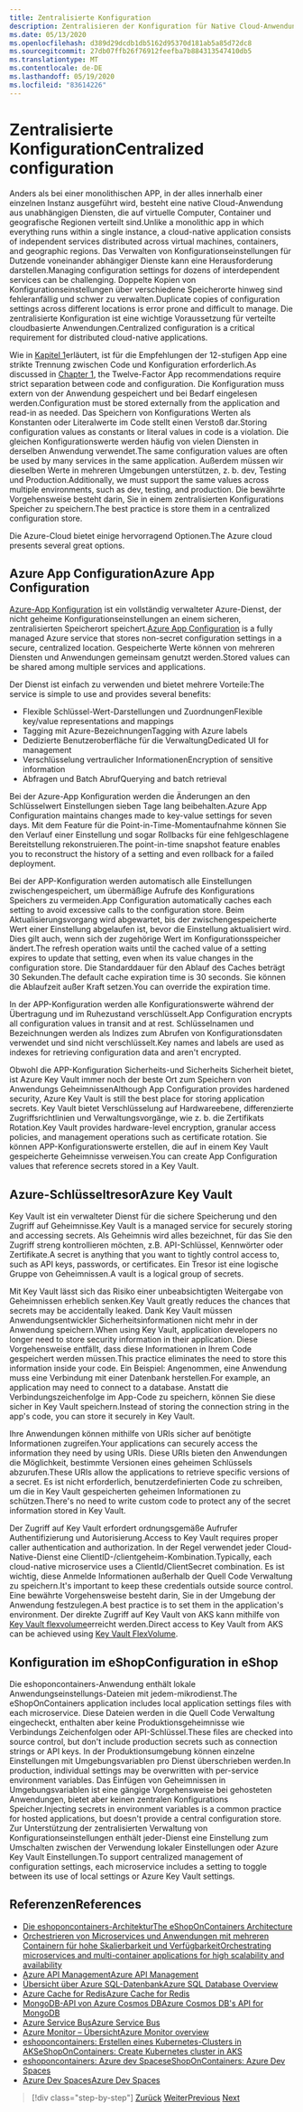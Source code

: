 ```yaml
---
title: Zentralisierte Konfiguration
description: Zentralisieren der Konfiguration für Native Cloud-Anwendungen mit Azure-App-Konfiguration und azurekey Vault.
ms.date: 05/13/2020
ms.openlocfilehash: d389d29dcdb1db5162d95370d181ab5a85d72dc8
ms.sourcegitcommit: 27db07ffb26f76912feefba7b884313547410db5
ms.translationtype: MT
ms.contentlocale: de-DE
ms.lasthandoff: 05/19/2020
ms.locfileid: "83614226"
---
```

# <a name="centralized-configuration"></a><span data-ttu-id="98336-103">Zentralisierte Konfiguration</span><span class="sxs-lookup"><span data-stu-id="98336-103">Centralized configuration</span></span>

<span data-ttu-id="98336-104">Anders als bei einer monolithischen APP, in der alles innerhalb einer einzelnen Instanz ausgeführt wird, besteht eine native Cloud-Anwendung aus unabhängigen Diensten, die auf virtuelle Computer, Container und geografische Regionen verteilt sind.</span><span class="sxs-lookup"><span data-stu-id="98336-104">Unlike a monolithic app in which everything runs within a single instance, a cloud-native application consists of independent services distributed across virtual machines, containers, and geographic regions.</span></span> <span data-ttu-id="98336-105">Das Verwalten von Konfigurationseinstellungen für Dutzende voneinander abhängiger Dienste kann eine Herausforderung darstellen.</span><span class="sxs-lookup"><span data-stu-id="98336-105">Managing configuration settings for dozens of interdependent services can be challenging.</span></span> <span data-ttu-id="98336-106">Doppelte Kopien von Konfigurationseinstellungen über verschiedene Speicherorte hinweg sind fehleranfällig und schwer zu verwalten.</span><span class="sxs-lookup"><span data-stu-id="98336-106">Duplicate copies of configuration settings across different locations is error prone and difficult to manage.</span></span> <span data-ttu-id="98336-107">Die zentralisierte Konfiguration ist eine wichtige Voraussetzung für verteilte cloudbasierte Anwendungen.</span><span class="sxs-lookup"><span data-stu-id="98336-107">Centralized configuration is a critical requirement for distributed cloud-native applications.</span></span>

<span data-ttu-id="98336-108">Wie in [Kapitel 1](introduction.md)erläutert, ist für die Empfehlungen der 12-stufigen App eine strikte Trennung zwischen Code und Konfiguration erforderlich.</span><span class="sxs-lookup"><span data-stu-id="98336-108">As discussed in [Chapter 1](introduction.md), the Twelve-Factor App recommendations require strict separation between code and configuration.</span></span> <span data-ttu-id="98336-109">Die Konfiguration muss extern von der Anwendung gespeichert und bei Bedarf eingelesen werden.</span><span class="sxs-lookup"><span data-stu-id="98336-109">Configuration must be stored externally from the application and read-in as needed.</span></span> <span data-ttu-id="98336-110">Das Speichern von Konfigurations Werten als Konstanten oder Literalwerte im Code stellt einen Verstoß dar.</span><span class="sxs-lookup"><span data-stu-id="98336-110">Storing configuration values as constants or literal values in code is a violation.</span></span> <span data-ttu-id="98336-111">Die gleichen Konfigurationswerte werden häufig von vielen Diensten in derselben Anwendung verwendet.</span><span class="sxs-lookup"><span data-stu-id="98336-111">The same configuration values are often be used by many services in the same application.</span></span> <span data-ttu-id="98336-112">Außerdem müssen wir dieselben Werte in mehreren Umgebungen unterstützen, z. b. dev, Testing und Production.</span><span class="sxs-lookup"><span data-stu-id="98336-112">Additionally, we must support the same values across multiple environments, such as dev, testing, and production.</span></span> <span data-ttu-id="98336-113">Die bewährte Vorgehensweise besteht darin, Sie in einem zentralisierten Konfigurations Speicher zu speichern.</span><span class="sxs-lookup"><span data-stu-id="98336-113">The best practice is store them in a centralized configuration store.</span></span>

<span data-ttu-id="98336-114">Die Azure-Cloud bietet einige hervorragend Optionen.</span><span class="sxs-lookup"><span data-stu-id="98336-114">The Azure cloud presents several great options.</span></span>

## <a name="azure-app-configuration"></a><span data-ttu-id="98336-115">Azure App Configuration</span><span class="sxs-lookup"><span data-stu-id="98336-115">Azure App Configuration</span></span>

<span data-ttu-id="98336-116">[Azure-App Konfiguration](https://docs.microsoft.com/azure/azure-app-configuration/overview) ist ein vollständig verwalteter Azure-Dienst, der nicht geheime Konfigurationseinstellungen an einem sicheren, zentralisierten Speicherort speichert.</span><span class="sxs-lookup"><span data-stu-id="98336-116">[Azure App Configuration](https://docs.microsoft.com/azure/azure-app-configuration/overview) is a fully managed Azure service that stores non-secret configuration settings in a secure, centralized location.</span></span> <span data-ttu-id="98336-117">Gespeicherte Werte können von mehreren Diensten und Anwendungen gemeinsam genutzt werden.</span><span class="sxs-lookup"><span data-stu-id="98336-117">Stored values can be shared among multiple services and applications.</span></span>

<span data-ttu-id="98336-118">Der Dienst ist einfach zu verwenden und bietet mehrere Vorteile:</span><span class="sxs-lookup"><span data-stu-id="98336-118">The service is simple to use and provides several benefits:</span></span>

- <span data-ttu-id="98336-119">Flexible Schlüssel-Wert-Darstellungen und Zuordnungen</span><span class="sxs-lookup"><span data-stu-id="98336-119">Flexible key/value representations and mappings</span></span>
- <span data-ttu-id="98336-120">Tagging mit Azure-Bezeichnungen</span><span class="sxs-lookup"><span data-stu-id="98336-120">Tagging with Azure labels</span></span>
- <span data-ttu-id="98336-121">Dedizierte Benutzeroberfläche für die Verwaltung</span><span class="sxs-lookup"><span data-stu-id="98336-121">Dedicated UI for management</span></span>
- <span data-ttu-id="98336-122">Verschlüsselung vertraulicher Informationen</span><span class="sxs-lookup"><span data-stu-id="98336-122">Encryption of sensitive information</span></span>
- <span data-ttu-id="98336-123">Abfragen und Batch Abruf</span><span class="sxs-lookup"><span data-stu-id="98336-123">Querying and batch retrieval</span></span>

<span data-ttu-id="98336-124">Bei der Azure-App Konfiguration werden die Änderungen an den Schlüsselwert Einstellungen sieben Tage lang beibehalten.</span><span class="sxs-lookup"><span data-stu-id="98336-124">Azure App Configuration maintains changes made to key-value settings for seven days.</span></span> <span data-ttu-id="98336-125">Mit dem Feature für die Point-in-Time-Momentaufnahme können Sie den Verlauf einer Einstellung und sogar Rollbacks für eine fehlgeschlagene Bereitstellung rekonstruieren.</span><span class="sxs-lookup"><span data-stu-id="98336-125">The point-in-time snapshot feature enables you to reconstruct the history of a setting and even rollback for a failed deployment.</span></span>

<span data-ttu-id="98336-126">Bei der APP-Konfiguration werden automatisch alle Einstellungen zwischengespeichert, um übermäßige Aufrufe des Konfigurations Speichers zu vermeiden.</span><span class="sxs-lookup"><span data-stu-id="98336-126">App Configuration automatically caches each setting to avoid excessive calls to the configuration store.</span></span> <span data-ttu-id="98336-127">Beim Aktualisierungsvorgang wird abgewartet, bis der zwischengespeicherte Wert einer Einstellung abgelaufen ist, bevor die Einstellung aktualisiert wird. Dies gilt auch, wenn sich der zugehörige Wert im Konfigurationsspeicher ändert.</span><span class="sxs-lookup"><span data-stu-id="98336-127">The refresh operation waits until the cached value of a setting expires to update that setting, even when its value changes in the configuration store.</span></span> <span data-ttu-id="98336-128">Die Standarddauer für den Ablauf des Caches beträgt 30 Sekunden.</span><span class="sxs-lookup"><span data-stu-id="98336-128">The default cache expiration time is 30 seconds.</span></span> <span data-ttu-id="98336-129">Sie können die Ablaufzeit außer Kraft setzen.</span><span class="sxs-lookup"><span data-stu-id="98336-129">You can override the expiration time.</span></span>

<span data-ttu-id="98336-130">In der APP-Konfiguration werden alle Konfigurationswerte während der Übertragung und im Ruhezustand verschlüsselt.</span><span class="sxs-lookup"><span data-stu-id="98336-130">App Configuration encrypts all configuration values in transit and at rest.</span></span> <span data-ttu-id="98336-131">Schlüsselnamen und Bezeichnungen werden als Indizes zum Abrufen von Konfigurationsdaten verwendet und sind nicht verschlüsselt.</span><span class="sxs-lookup"><span data-stu-id="98336-131">Key names and labels are used as indexes for retrieving configuration data and aren't encrypted.</span></span>

<span data-ttu-id="98336-132">Obwohl die APP-Konfiguration Sicherheits-und Sicherheits Sicherheit bietet, ist Azure Key Vault immer noch der beste Ort zum Speichern von Anwendungs Geheimnissen</span><span class="sxs-lookup"><span data-stu-id="98336-132">Although App Configuration provides hardened security, Azure Key Vault is still the best place for storing application secrets.</span></span> <span data-ttu-id="98336-133">Key Vault bietet Verschlüsselung auf Hardwareebene, differenzierte Zugriffsrichtlinien und Verwaltungsvorgänge, wie z. b. die Zertifikats Rotation.</span><span class="sxs-lookup"><span data-stu-id="98336-133">Key Vault provides hardware-level encryption, granular access policies, and management operations such as certificate rotation.</span></span> <span data-ttu-id="98336-134">Sie können APP-Konfigurationswerte erstellen, die auf in einem Key Vault gespeicherte Geheimnisse verweisen.</span><span class="sxs-lookup"><span data-stu-id="98336-134">You can create App Configuration values that reference secrets stored in a Key Vault.</span></span>

## <a name="azure-key-vault"></a><span data-ttu-id="98336-135">Azure-Schlüsseltresor</span><span class="sxs-lookup"><span data-stu-id="98336-135">Azure Key Vault</span></span>

<span data-ttu-id="98336-136">Key Vault ist ein verwalteter Dienst für die sichere Speicherung und den Zugriff auf Geheimnisse.</span><span class="sxs-lookup"><span data-stu-id="98336-136">Key Vault is a managed service for securely storing and accessing secrets.</span></span> <span data-ttu-id="98336-137">Als Geheimnis wird alles bezeichnet, für das Sie den Zugriff streng kontrollieren möchten, z.B. API-Schlüssel, Kennwörter oder Zertifikate.</span><span class="sxs-lookup"><span data-stu-id="98336-137">A secret is anything that you want to tightly control access to, such as API keys, passwords, or certificates.</span></span> <span data-ttu-id="98336-138">Ein Tresor ist eine logische Gruppe von Geheimnissen.</span><span class="sxs-lookup"><span data-stu-id="98336-138">A vault is a logical group of secrets.</span></span>

<span data-ttu-id="98336-139">Mit Key Vault lässt sich das Risiko einer unbeabsichtigten Weitergabe von Geheimnissen erheblich senken.</span><span class="sxs-lookup"><span data-stu-id="98336-139">Key Vault greatly reduces the chances that secrets may be accidentally leaked.</span></span> <span data-ttu-id="98336-140">Dank Key Vault müssen Anwendungsentwickler Sicherheitsinformationen nicht mehr in der Anwendung speichern.</span><span class="sxs-lookup"><span data-stu-id="98336-140">When using Key Vault, application developers no longer need to store security information in their application.</span></span> <span data-ttu-id="98336-141">Diese Vorgehensweise entfällt, dass diese Informationen in Ihrem Code gespeichert werden müssen.</span><span class="sxs-lookup"><span data-stu-id="98336-141">This practice eliminates the need to store this information inside your code.</span></span> <span data-ttu-id="98336-142">Ein Beispiel: Angenommen, eine Anwendung muss eine Verbindung mit einer Datenbank herstellen.</span><span class="sxs-lookup"><span data-stu-id="98336-142">For example, an application may need to connect to a database.</span></span> <span data-ttu-id="98336-143">Anstatt die Verbindungszeichenfolge im App-Code zu speichern, können Sie diese sicher in Key Vault speichern.</span><span class="sxs-lookup"><span data-stu-id="98336-143">Instead of storing the connection string in the app's code, you can store it securely in Key Vault.</span></span>

<span data-ttu-id="98336-144">Ihre Anwendungen können mithilfe von URIs sicher auf benötigte Informationen zugreifen.</span><span class="sxs-lookup"><span data-stu-id="98336-144">Your applications can securely access the information they need by using URIs.</span></span> <span data-ttu-id="98336-145">Diese URIs bieten den Anwendungen die Möglichkeit, bestimmte Versionen eines geheimen Schlüssels abzurufen.</span><span class="sxs-lookup"><span data-stu-id="98336-145">These URIs allow the applications to retrieve specific versions of a secret.</span></span> <span data-ttu-id="98336-146">Es ist nicht erforderlich, benutzerdefinierten Code zu schreiben, um die in Key Vault gespeicherten geheimen Informationen zu schützen.</span><span class="sxs-lookup"><span data-stu-id="98336-146">There's no need to write custom code to protect any of the secret information stored in Key Vault.</span></span>

<span data-ttu-id="98336-147">Der Zugriff auf Key Vault erfordert ordnungsgemäße Aufrufer Authentifizierung und Autorisierung.</span><span class="sxs-lookup"><span data-stu-id="98336-147">Access to Key Vault requires proper caller authentication and authorization.</span></span> <span data-ttu-id="98336-148">In der Regel verwendet jeder Cloud-Native-Dienst eine ClientID-/clientgeheim-Kombination.</span><span class="sxs-lookup"><span data-stu-id="98336-148">Typically, each cloud-native microservice uses a ClientId/ClientSecret combination.</span></span> <span data-ttu-id="98336-149">Es ist wichtig, diese Anmelde Informationen außerhalb der Quell Code Verwaltung zu speichern.</span><span class="sxs-lookup"><span data-stu-id="98336-149">It's important to keep these credentials outside source control.</span></span> <span data-ttu-id="98336-150">Eine bewährte Vorgehensweise besteht darin, Sie in der Umgebung der Anwendung festzulegen.</span><span class="sxs-lookup"><span data-stu-id="98336-150">A best practice is to set them in  the application's environment.</span></span> <span data-ttu-id="98336-151">Der direkte Zugriff auf Key Vault von AKS kann mithilfe von [Key Vault flexvolume](https://github.com/Azure/kubernetes-keyvault-flexvol)erreicht werden.</span><span class="sxs-lookup"><span data-stu-id="98336-151">Direct access to Key Vault from AKS can be achieved using [Key Vault FlexVolume](https://github.com/Azure/kubernetes-keyvault-flexvol).</span></span>

## <a name="configuration-in-eshop"></a><span data-ttu-id="98336-152">Konfiguration im eShop</span><span class="sxs-lookup"><span data-stu-id="98336-152">Configuration in eShop</span></span>

<span data-ttu-id="98336-153">Die eshoponcontainers-Anwendung enthält lokale Anwendungseinstellungs-Dateien mit jedem-mikrodienst.</span><span class="sxs-lookup"><span data-stu-id="98336-153">The eShopOnContainers application includes local application settings files with each microservice.</span></span> <span data-ttu-id="98336-154">Diese Dateien werden in die Quell Code Verwaltung eingecheckt, enthalten aber keine Produktionsgeheimnisse wie Verbindungs Zeichenfolgen oder API-Schlüssel.</span><span class="sxs-lookup"><span data-stu-id="98336-154">These files are checked into source control, but don't include production secrets such as connection strings or API keys.</span></span> <span data-ttu-id="98336-155">In der Produktionsumgebung können einzelne Einstellungen mit Umgebungsvariablen pro Dienst überschrieben werden.</span><span class="sxs-lookup"><span data-stu-id="98336-155">In production, individual settings may be overwritten with per-service environment variables.</span></span> <span data-ttu-id="98336-156">Das Einfügen von Geheimnissen in Umgebungsvariablen ist eine gängige Vorgehensweise bei gehosteten Anwendungen, bietet aber keinen zentralen Konfigurations Speicher.</span><span class="sxs-lookup"><span data-stu-id="98336-156">Injecting secrets in environment variables is a common practice for hosted applications, but doesn't provide a central configuration store.</span></span> <span data-ttu-id="98336-157">Zur Unterstützung der zentralisierten Verwaltung von Konfigurationseinstellungen enthält jeder-Dienst eine Einstellung zum Umschalten zwischen der Verwendung lokaler Einstellungen oder Azure Key Vault Einstellungen.</span><span class="sxs-lookup"><span data-stu-id="98336-157">To support centralized management of configuration settings, each microservice includes a setting to toggle between its use of local settings or Azure Key Vault settings.</span></span>

## <a name="references"></a><span data-ttu-id="98336-158">Referenzen</span><span class="sxs-lookup"><span data-stu-id="98336-158">References</span></span>

- [<span data-ttu-id="98336-159">Die eshoponcontainers-Architektur</span><span class="sxs-lookup"><span data-stu-id="98336-159">The eShopOnContainers Architecture</span></span>](https://github.com/dotnet-architecture/eShopOnContainers/wiki/Architecture)
- [<span data-ttu-id="98336-160">Orchestrieren von Microservices und Anwendungen mit mehreren Containern für hohe Skalierbarkeit und Verfügbarkeit</span><span class="sxs-lookup"><span data-stu-id="98336-160">Orchestrating microservices and multi-container applications for high scalability and availability</span></span>](https://docs.microsoft.com/dotnet/architecture/microservices/architect-microservice-container-applications/scalable-available-multi-container-microservice-applications)
- [<span data-ttu-id="98336-161">Azure API Management</span><span class="sxs-lookup"><span data-stu-id="98336-161">Azure API Management</span></span>](https://docs.microsoft.com/azure/api-management/api-management-key-concepts)
- [<span data-ttu-id="98336-162">Übersicht über Azure SQL-Datenbank</span><span class="sxs-lookup"><span data-stu-id="98336-162">Azure SQL Database Overview</span></span>](https://docs.microsoft.com/azure/sql-database/sql-database-technical-overview)
- [<span data-ttu-id="98336-163">Azure Cache for Redis</span><span class="sxs-lookup"><span data-stu-id="98336-163">Azure Cache for Redis</span></span>](https://azure.microsoft.com/services/cache/)
- [<span data-ttu-id="98336-164">MongoDB-API von Azure Cosmos DB</span><span class="sxs-lookup"><span data-stu-id="98336-164">Azure Cosmos DB's API for MongoDB</span></span>](https://docs.microsoft.com/azure/cosmos-db/mongodb-introduction)
- [<span data-ttu-id="98336-165">Azure Service Bus</span><span class="sxs-lookup"><span data-stu-id="98336-165">Azure Service Bus</span></span>](https://docs.microsoft.com/azure/service-bus-messaging/service-bus-messaging-overview)
- [<span data-ttu-id="98336-166">Azure Monitor – Übersicht</span><span class="sxs-lookup"><span data-stu-id="98336-166">Azure Monitor overview</span></span>](https://docs.microsoft.com/azure/azure-monitor/overview)
- <span data-ttu-id="98336-167">[eshoponcontainers: Erstellen eines Kubernetes-Clusters in AKS](https://github.com/dotnet-architecture/eShopOnContainers/wiki/Deploy-to-Azure-Kubernetes-Service-(AKS)#create-kubernetes-cluster-in-aks)</span><span class="sxs-lookup"><span data-stu-id="98336-167">[eShopOnContainers: Create Kubernetes cluster in AKS](https://github.com/dotnet-architecture/eShopOnContainers/wiki/Deploy-to-Azure-Kubernetes-Service-(AKS)#create-kubernetes-cluster-in-aks)</span></span>
- [<span data-ttu-id="98336-168">eshoponcontainers: Azure dev Spaces</span><span class="sxs-lookup"><span data-stu-id="98336-168">eShopOnContainers: Azure Dev Spaces</span></span>](https://github.com/dotnet-architecture/eShopOnContainers/wiki/Azure-Dev-Spaces)
- [<span data-ttu-id="98336-169">Azure Dev Spaces</span><span class="sxs-lookup"><span data-stu-id="98336-169">Azure Dev Spaces</span></span>](https://docs.microsoft.com/azure/dev-spaces/about)

>[!div class="step-by-step"]
><span data-ttu-id="98336-170">[Zurück](deploy-eshoponcontainers-azure.md)
>[Weiter](scale-applications.md)</span><span class="sxs-lookup"><span data-stu-id="98336-170">[Previous](deploy-eshoponcontainers-azure.md)
[Next](scale-applications.md)</span></span>
